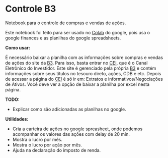 # Controle B3

  Notebook para o controle de compras e vendas de ações.

  Este notebook foi feito para ser usado no [Colab][colab] do google,
pois usa o google finances e as planilhas do google spreadsheets.
  
**Como usar:**

  É necessário baixar a planilha com as informações sobre compras e vendas de ações do site da [B3][B3]. Para isso, basta entrar no [CEI][CEI], que é o Canal Eletrônico do Investidor. Este site é gerenciado pela própria [B3][B3] e contém informações sobre seus títulos no tesouro direto, ações, CDB e etc.
   Depois de acessar a página do [CEI][CEI] é só ir em: Extratos e informativos/Negociações de Ativos. Você deve ver a opção de baixar a planilha por excel nesta página.

**TODO:**
  - Explicar como são adicionadas as planilhas no google.

**Utilidades:**

  - Cria a carteira de ações no google spreasheet, onde podemos acompanhar os
  valores das ações com delay de 20 min.
  - Mostra o lucro por mês.
  - Mostra o lucro por ação por mês.
  - Ajuda na declaração do imposto de renda. 


[CEI]: https://cei.b3.com.br/CEI_Responsivo/login.aspx
[B3]: http://www.b3.com.br/pt_br/
[colab]: https://colab.research.google.com/notebooks/welcome.ipynb
